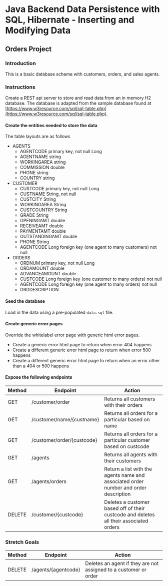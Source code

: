 # Java Backend Data Persistence with SQL, Hibernate - Inserting and Modifying Data

## Orders Project

### Introduction

This is a basic database scheme with customers, orders, and sales agents.

### Instructions

Create a REST api server to store and read data from an in memory H2 database. The database is adapted from the sample 
database found at [https://www.w3resource.com/sql/sql-table.php](https://www.w3resource.com/sql/sql-table.php).

#### Create the entities needed to store the data

The table layouts are as follows

- AGENTS
  - AGENTCODE primary key, not null Long
  - AGENTNAME string
  - WORKINGAREA string
  - COMMISSION double
  - PHONE string
  - COUNTRY string
- CUSTOMER
  - CUSTCODE primary key, not null Long
  - CUSTNAME String, not null
  - CUSTCITY String
  - WORKINGAREA String
  - CUSTCOUNTRY String
  - GRADE String
  - OPENINGAMT double
  - RECEIVEAMT double
  - PAYMENTAMT double
  - OUTSTANDINGAMT double
  - PHONE String
  - AGENTCODE Long foreign key (one agent to many customers) not null
- ORDERS
  - ORDNUM primary key, not null Long
  - ORDAMOUNT double
  - ADVANCEAMOUNT double
  - CUSTCODE Long foreign key (one customer to many orders) not null
  - AGENTCODE Long foreign key (one agent to many orders) not null
  - ORDDESCRIPTION

#### Seed the database

Load in the data using a pre-populated `data.sql` file.

#### Create generic error pages

Override the whitelabel error page with generic html error pages.

- Create a generic error html page to return when error 404 happens
- Create a different generic error html page to return when error 500 happens
- Create a different generic error html page to return when an error other than a 404 or 500 happens

#### Expose the following endpoints

| Method    | Endpoint                      | Action |                                                            
| --------- | ----------------------------- | ------ |
| GET       | /customer/order               | Returns all customers with their orders   |
| GET       | /customer/name/{custname}     | Returns all orders for a particular based on name |
| GET       | /customer/order/{custcode}    | Returns all orders for a particular customer based on custcode    |
| GET       | /agents                       | Returns all agents with their customers   |
| GET       | /agents/orders                | Return a list with the agents name and associated order number and order description  |
| DELETE    | /customer/{custcode}          | Deletes a customer based off of their custcode and deletes all their associated orders    |

### Stretch Goals

| Method    | Endpoint               | Action                                                            |
| --------- | ---------------------- | ----------------------------------------------------------------- |
| DELETE    | /agents/{agentcode}    | Deletes an agent if they are not assigned to a customer or order  |
